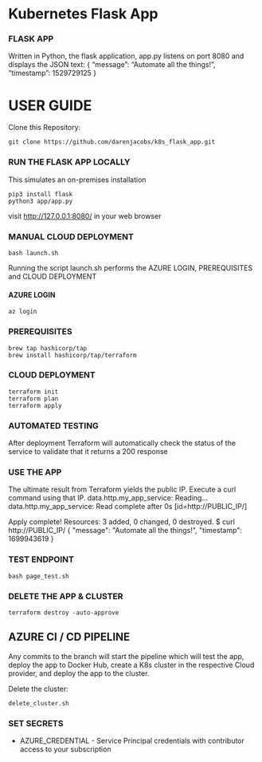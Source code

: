 # Kubernetes Flask App

### FLASK APP
Written in Python, the flask application, app.py listens on port 8080 and displays the JSON text:
{
“message”: “Automate all the things!”,
“timestamp”: 1529729125
}

# USER GUIDE

Clone this Repository:
```console
git clone https://github.com/darenjacobs/k8s_flask_app.git
```


### RUN THE FLASK APP LOCALLY
This simulates an on-premises installation
```console
pip3 install flask
python3 app/app.py
```
visit http://127.0.0.1:8080/ in your web browser


### MANUAL CLOUD DEPLOYMENT
```console
bash launch.sh
```

Running the script launch.sh performs the AZURE LOGIN, PREREQUISITES and CLOUD DEPLOYMENT

#### AZURE LOGIN
```console
az login
```

### PREREQUISITES
```console
brew tap hashicorp/tap
brew install hashicorp/tap/terraform
```

### CLOUD DEPLOYMENT

```console
terraform init
terraform plan
terraform apply
```

### AUTOMATED TESTING
After deployment Terraform will automatically check the status of the service to validate that it returns a 200 response



### USE THE APP
The ultimate result from Terraform yields the public IP. Execute a curl command using that IP.
data.http.my_app_service: Reading...
data.http.my_app_service: Read complete after 0s [id=http://PUBLIC_IP/]

Apply complete! Resources: 3 added, 0 changed, 0 destroyed.
$ curl http://PUBLIC_IP/
{
  "message": "Automate all the things!",
  "timestamp": 1699943619
}

### TEST ENDPOINT
```console
bash page_test.sh
```

### DELETE THE APP & CLUSTER
```console
terraform destroy -auto-approve
```


## AZURE CI / CD PIPELINE
Any commits to the branch will start the pipeline which will test the app, deploy the app to Docker Hub, create a K8s
cluster in the respective Cloud provider, and deploy the app to the cluster.

Delete the cluster:
```console
delete_cluster.sh
```
### SET SECRETS
- AZURE_CREDENTIAL - Service Principal credentials with contributor access to your subscription
